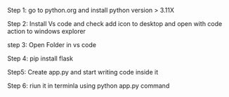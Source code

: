 Step 1: go to python.org and install python version > 3.11X 

Step 2: Install Vs code and check add icon to desktop and open with code action to windows explorer

step 3: Open Folder in vs code


Step 4: pip install flask

Step5: Create app.py and start writing code inside it

Step 6: riun it in terminla using python app.py command

